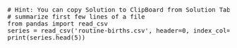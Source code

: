 <pre class="file" data-target="clipboard">
# Hint: You can copy Solution to ClipBoard from Solution Tab
# summarize first few lines of a file
from pandas import read_csv
series = read_csv('routine-births.csv', header=0, index_col=0, parse_dates=True, squeeze=True)
print(series.head(5))

</pre>
